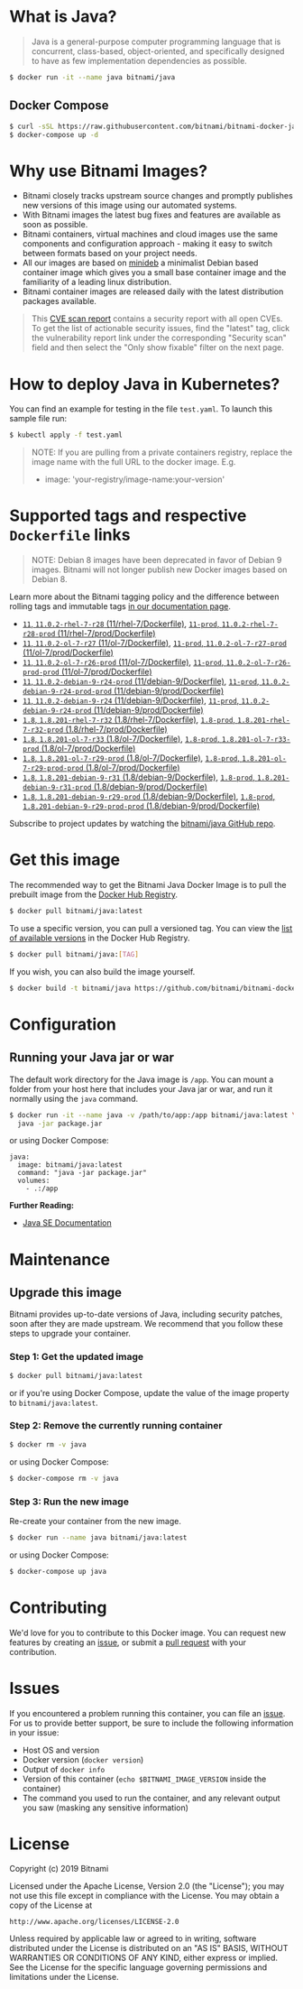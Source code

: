 # What is Java?

> Java is a general-purpose computer programming language that is concurrent, class-based, object-oriented, and specifically designed to have as few implementation dependencies as possible.

```bash
$ docker run -it --name java bitnami/java
```

## Docker Compose

```bash
$ curl -sSL https://raw.githubusercontent.com/bitnami/bitnami-docker-java/master/docker-compose.yml > docker-compose.yml
$ docker-compose up -d
```

# Why use Bitnami Images?

* Bitnami closely tracks upstream source changes and promptly publishes new versions of this image using our automated systems.
* With Bitnami images the latest bug fixes and features are available as soon as possible.
* Bitnami containers, virtual machines and cloud images use the same components and configuration approach - making it easy to switch between formats based on your project needs.
* All our images are based on [minideb](https://github.com/bitnami/minideb) a minimalist Debian based container image which gives you a small base container image and the familiarity of a leading linux distribution.
* Bitnami container images are released daily with the latest distribution packages available.


> This [CVE scan report](https://quay.io/repository/bitnami/java?tab=tags) contains a security report with all open CVEs. To get the list of actionable security issues, find the "latest" tag, click the vulnerability report link under the corresponding "Security scan" field and then select the "Only show fixable" filter on the next page.

# How to deploy Java in Kubernetes?

You can find an example for testing in the file `test.yaml`. To launch this sample file run:

```bash
$ kubectl apply -f test.yaml
```

> NOTE: If you are pulling from a private containers registry, replace the image name with the full URL to the docker image. E.g.
>
> - image: 'your-registry/image-name:your-version'

# Supported tags and respective `Dockerfile` links

> NOTE: Debian 8 images have been deprecated in favor of Debian 9 images. Bitnami will not longer publish new Docker images based on Debian 8.

Learn more about the Bitnami tagging policy and the difference between rolling tags and immutable tags [in our documentation page](https://docs.bitnami.com/containers/how-to/understand-rolling-tags-containers/).


- [`11`, `11.0.2-rhel-7-r28` (11/rhel-7/Dockerfile)](https://github.com/bitnami/bitnami-docker-java/blob/11.0.2-rhel-7-r28/11/rhel-7/Dockerfile), [`11-prod`, `11.0.2-rhel-7-r28-prod` (11/rhel-7/prod/Dockerfile)](https://github.com/bitnami/bitnami-docker-java/blob/11.0.2-rhel-7-r28/11/rhel-7/prod/Dockerfile)
- [`11`, `11.0.2-ol-7-r27` (11/ol-7/Dockerfile)](https://github.com/bitnami/bitnami-docker-java/blob/11.0.2-ol-7-r27/11/ol-7/Dockerfile), [`11-prod`, `11.0.2-ol-7-r27-prod` (11/ol-7/prod/Dockerfile)](https://github.com/bitnami/bitnami-docker-java/blob/11.0.2-ol-7-r27/11/ol-7/prod/Dockerfile)
- [`11`, `11.0.2-ol-7-r26-prod` (11/ol-7/Dockerfile)](https://github.com/bitnami/bitnami-docker-java/blob/11.0.2-ol-7-r26-prod/11/ol-7/Dockerfile), [`11-prod`, `11.0.2-ol-7-r26-prod-prod` (11/ol-7/prod/Dockerfile)](https://github.com/bitnami/bitnami-docker-java/blob/11.0.2-ol-7-r26-prod/11/ol-7/prod/Dockerfile)
- [`11`, `11.0.2-debian-9-r24-prod` (11/debian-9/Dockerfile)](https://github.com/bitnami/bitnami-docker-java/blob/11.0.2-debian-9-r24-prod/11/debian-9/Dockerfile), [`11-prod`, `11.0.2-debian-9-r24-prod-prod` (11/debian-9/prod/Dockerfile)](https://github.com/bitnami/bitnami-docker-java/blob/11.0.2-debian-9-r24-prod/11/debian-9/prod/Dockerfile)
- [`11`, `11.0.2-debian-9-r24` (11/debian-9/Dockerfile)](https://github.com/bitnami/bitnami-docker-java/blob/11.0.2-debian-9-r24/11/debian-9/Dockerfile), [`11-prod`, `11.0.2-debian-9-r24-prod` (11/debian-9/prod/Dockerfile)](https://github.com/bitnami/bitnami-docker-java/blob/11.0.2-debian-9-r24/11/debian-9/prod/Dockerfile)
- [`1.8`, `1.8.201-rhel-7-r32` (1.8/rhel-7/Dockerfile)](https://github.com/bitnami/bitnami-docker-java/blob/1.8.201-rhel-7-r32/1.8/rhel-7/Dockerfile), [`1.8-prod`, `1.8.201-rhel-7-r32-prod` (1.8/rhel-7/prod/Dockerfile)](https://github.com/bitnami/bitnami-docker-java/blob/1.8.201-rhel-7-r32/1.8/rhel-7/prod/Dockerfile)
- [`1.8`, `1.8.201-ol-7-r33` (1.8/ol-7/Dockerfile)](https://github.com/bitnami/bitnami-docker-java/blob/1.8.201-ol-7-r33/1.8/ol-7/Dockerfile), [`1.8-prod`, `1.8.201-ol-7-r33-prod` (1.8/ol-7/prod/Dockerfile)](https://github.com/bitnami/bitnami-docker-java/blob/1.8.201-ol-7-r33/1.8/ol-7/prod/Dockerfile)
- [`1.8`, `1.8.201-ol-7-r29-prod` (1.8/ol-7/Dockerfile)](https://github.com/bitnami/bitnami-docker-java/blob/1.8.201-ol-7-r29-prod/1.8/ol-7/Dockerfile), [`1.8-prod`, `1.8.201-ol-7-r29-prod-prod` (1.8/ol-7/prod/Dockerfile)](https://github.com/bitnami/bitnami-docker-java/blob/1.8.201-ol-7-r29-prod/1.8/ol-7/prod/Dockerfile)
- [`1.8`, `1.8.201-debian-9-r31` (1.8/debian-9/Dockerfile)](https://github.com/bitnami/bitnami-docker-java/blob/1.8.201-debian-9-r31/1.8/debian-9/Dockerfile), [`1.8-prod`, `1.8.201-debian-9-r31-prod` (1.8/debian-9/prod/Dockerfile)](https://github.com/bitnami/bitnami-docker-java/blob/1.8.201-debian-9-r31/1.8/debian-9/prod/Dockerfile)
- [`1.8`, `1.8.201-debian-9-r29-prod` (1.8/debian-9/Dockerfile)](https://github.com/bitnami/bitnami-docker-java/blob/1.8.201-debian-9-r29-prod/1.8/debian-9/Dockerfile), [`1.8-prod`, `1.8.201-debian-9-r29-prod-prod` (1.8/debian-9/prod/Dockerfile)](https://github.com/bitnami/bitnami-docker-java/blob/1.8.201-debian-9-r29-prod/1.8/debian-9/prod/Dockerfile)

Subscribe to project updates by watching the [bitnami/java GitHub repo](https://github.com/bitnami/bitnami-docker-java).

# Get this image

The recommended way to get the Bitnami Java Docker Image is to pull the prebuilt image from the [Docker Hub Registry](https://hub.docker.com/r/bitnami/java).

```bash
$ docker pull bitnami/java:latest
```

To use a specific version, you can pull a versioned tag. You can view the [list of available versions](https://hub.docker.com/r/bitnami/java/tags/) in the Docker Hub Registry.

```bash
$ docker pull bitnami/java:[TAG]
```

If you wish, you can also build the image yourself.

```bash
$ docker build -t bitnami/java https://github.com/bitnami/bitnami-docker-java.git
```

# Configuration

## Running your Java jar or war

The default work directory for the Java image is `/app`. You can mount a folder from your host here that includes your Java jar or war, and run it normally using the `java` command.

```bash
$ docker run -it --name java -v /path/to/app:/app bitnami/java:latest \
  java -jar package.jar
```

or using Docker Compose:

```
java:
  image: bitnami/java:latest
  command: "java -jar package.jar"
  volumes:
    - .:/app
```

**Further Reading:**

  - [Java SE Documentation](https://docs.oracle.com/javase/8/docs/api/)

# Maintenance

## Upgrade this image

Bitnami provides up-to-date versions of Java, including security patches, soon after they are made upstream. We recommend that you follow these steps to upgrade your container.

### Step 1: Get the updated image

```bash
$ docker pull bitnami/java:latest
```

or if you're using Docker Compose, update the value of the image property to `bitnami/java:latest`.

### Step 2: Remove the currently running container

```bash
$ docker rm -v java
```

or using Docker Compose:

```bash
$ docker-compose rm -v java
```

### Step 3: Run the new image

Re-create your container from the new image.

```bash
$ docker run --name java bitnami/java:latest
```

or using Docker Compose:

```bash
$ docker-compose up java
```

# Contributing

We'd love for you to contribute to this Docker image. You can request new features by creating an [issue](https://github.com/bitnami/bitnami-docker-java/issues), or submit a [pull request](https://github.com/bitnami/bitnami-docker-java/pulls) with your contribution.

# Issues

If you encountered a problem running this container, you can file an [issue](https://github.com/bitnami/bitnami-docker-java/issues). For us to provide better support, be sure to include the following information in your issue:

- Host OS and version
- Docker version (`docker version`)
- Output of `docker info`
- Version of this container (`echo $BITNAMI_IMAGE_VERSION` inside the container)
- The command you used to run the container, and any relevant output you saw (masking any sensitive
information)

# License

Copyright (c) 2019 Bitnami

Licensed under the Apache License, Version 2.0 (the "License");
you may not use this file except in compliance with the License.
You may obtain a copy of the License at

    http://www.apache.org/licenses/LICENSE-2.0

Unless required by applicable law or agreed to in writing, software
distributed under the License is distributed on an "AS IS" BASIS,
WITHOUT WARRANTIES OR CONDITIONS OF ANY KIND, either express or implied.
See the License for the specific language governing permissions and
limitations under the License.
